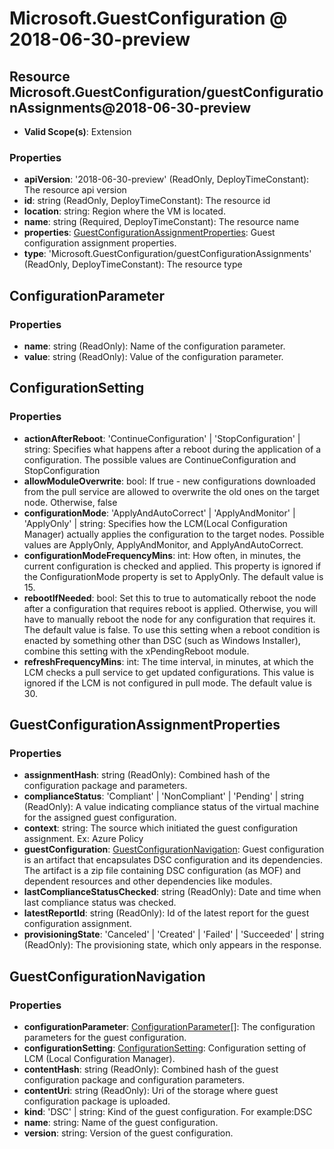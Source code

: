 # Microsoft.GuestConfiguration @ 2018-06-30-preview

## Resource Microsoft.GuestConfiguration/guestConfigurationAssignments@2018-06-30-preview
* **Valid Scope(s)**: Extension
### Properties
* **apiVersion**: '2018-06-30-preview' (ReadOnly, DeployTimeConstant): The resource api version
* **id**: string (ReadOnly, DeployTimeConstant): The resource id
* **location**: string: Region where the VM is located.
* **name**: string (Required, DeployTimeConstant): The resource name
* **properties**: [GuestConfigurationAssignmentProperties](#guestconfigurationassignmentproperties): Guest configuration assignment properties.
* **type**: 'Microsoft.GuestConfiguration/guestConfigurationAssignments' (ReadOnly, DeployTimeConstant): The resource type

## ConfigurationParameter
### Properties
* **name**: string (ReadOnly): Name of the configuration parameter.
* **value**: string (ReadOnly): Value of the configuration parameter.

## ConfigurationSetting
### Properties
* **actionAfterReboot**: 'ContinueConfiguration' | 'StopConfiguration' | string: Specifies what happens after a reboot during the application of a configuration. The possible values are ContinueConfiguration and StopConfiguration
* **allowModuleOverwrite**: bool: If true - new configurations downloaded from the pull service are allowed to overwrite the old ones on the target node. Otherwise, false
* **configurationMode**: 'ApplyAndAutoCorrect' | 'ApplyAndMonitor' | 'ApplyOnly' | string: Specifies how the LCM(Local Configuration Manager) actually applies the configuration to the target nodes. Possible values are ApplyOnly, ApplyAndMonitor, and ApplyAndAutoCorrect.
* **configurationModeFrequencyMins**: int: How often, in minutes, the current configuration is checked and applied. This property is ignored if the ConfigurationMode property is set to ApplyOnly. The default value is 15.
* **rebootIfNeeded**: bool: Set this to true to automatically reboot the node after a configuration that requires reboot is applied. Otherwise, you will have to manually reboot the node for any configuration that requires it. The default value is false. To use this setting when a reboot condition is enacted by something other than DSC (such as Windows Installer), combine this setting with the xPendingReboot module.
* **refreshFrequencyMins**: int: The time interval, in minutes, at which the LCM checks a pull service to get updated configurations. This value is ignored if the LCM is not configured in pull mode. The default value is 30.

## GuestConfigurationAssignmentProperties
### Properties
* **assignmentHash**: string (ReadOnly): Combined hash of the configuration package and parameters.
* **complianceStatus**: 'Compliant' | 'NonCompliant' | 'Pending' | string (ReadOnly): A value indicating compliance status of the virtual machine for the assigned guest configuration.
* **context**: string: The source which initiated the guest configuration assignment. Ex: Azure Policy
* **guestConfiguration**: [GuestConfigurationNavigation](#guestconfigurationnavigation): Guest configuration is an artifact that encapsulates DSC configuration and its dependencies. The artifact is a zip file containing DSC configuration (as MOF) and dependent resources and other dependencies like modules.
* **lastComplianceStatusChecked**: string (ReadOnly): Date and time when last compliance status was checked.
* **latestReportId**: string (ReadOnly): Id of the latest report for the guest configuration assignment.
* **provisioningState**: 'Canceled' | 'Created' | 'Failed' | 'Succeeded' | string (ReadOnly): The provisioning state, which only appears in the response.

## GuestConfigurationNavigation
### Properties
* **configurationParameter**: [ConfigurationParameter](#configurationparameter)[]: The configuration parameters for the guest configuration.
* **configurationSetting**: [ConfigurationSetting](#configurationsetting): Configuration setting of LCM (Local Configuration Manager).
* **contentHash**: string (ReadOnly): Combined hash of the guest configuration package and configuration parameters.
* **contentUri**: string (ReadOnly): Uri of the storage where guest configuration package is uploaded.
* **kind**: 'DSC' | string: Kind of the guest configuration. For example:DSC
* **name**: string: Name of the guest configuration.
* **version**: string: Version of the guest configuration.

